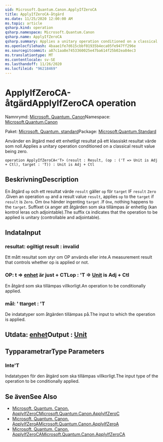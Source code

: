 ```yaml
---
uid: Microsoft.Quantum.Canon.ApplyIfZeroCA
title: ApplyIfZeroCA-åtgärd
ms.date: 11/25/2020 12:00:00 AM
ms.topic: article
qsharp.kind: operation
qsharp.namespace: Microsoft.Quantum.Canon
qsharp.name: ApplyIfZeroCA
qsharp.summary: Applies a unitary operation conditioned on a classical result value being zero.
ms.openlocfilehash: 4baae1fe7d615cbbf01935b4eca05fe947ff296e
ms.sourcegitcommit: a87c1aa8e7453360025e47ba614f25b02ea84ec3
ms.translationtype: MT
ms.contentlocale: sv-SE
ms.lasthandoff: 11/26/2020
ms.locfileid: "96218469"
---
```

# <a name="applyifzeroca-operation"></a><span data-ttu-id="046cc-102">ApplyIfZeroCA-åtgärd</span><span class="sxs-lookup"><span data-stu-id="046cc-102">ApplyIfZeroCA operation</span></span>

<span data-ttu-id="046cc-103">Namnrymd: [Microsoft. Quantum. Canon](xref:Microsoft.Quantum.Canon)</span><span class="sxs-lookup"><span data-stu-id="046cc-103">Namespace: [Microsoft.Quantum.Canon](xref:Microsoft.Quantum.Canon)</span></span>

<span data-ttu-id="046cc-104">Paket: [Microsoft. Quantum. standard](https://nuget.org/packages/Microsoft.Quantum.Standard)</span><span class="sxs-lookup"><span data-stu-id="046cc-104">Package: [Microsoft.Quantum.Standard](https://nuget.org/packages/Microsoft.Quantum.Standard)</span></span>


<span data-ttu-id="046cc-105">Använder en åtgärd med ett enhetligt resultat på ett klassiskt resultat värde som noll.</span><span class="sxs-lookup"><span data-stu-id="046cc-105">Applies a unitary operation conditioned on a classical result value being zero.</span></span>

```qsharp
operation ApplyIfZeroCA<'T> (result : Result, (op : ('T => Unit is Adj + Ctl), target : 'T)) : Unit is Adj + Ctl
```


## <a name="description"></a><span data-ttu-id="046cc-106">Beskrivning</span><span class="sxs-lookup"><span data-stu-id="046cc-106">Description</span></span>

<span data-ttu-id="046cc-107">En åtgärd `op` och ett resultat värde `result` gäller `op` för `target` IF `result` `Zero` .</span><span class="sxs-lookup"><span data-stu-id="046cc-107">Given an operation `op` and a result value `result`, applies `op` to the `target` if `result` is `Zero`.</span></span> <span data-ttu-id="046cc-108">Om `One` händer ingenting `target` .</span><span class="sxs-lookup"><span data-stu-id="046cc-108">If `One`, nothing happens to the `target`.</span></span>
<span data-ttu-id="046cc-109">Suffixet `CA` anger att åtgärden som ska tillämpas är enhetlig (kan kontrol leras och adjointable).</span><span class="sxs-lookup"><span data-stu-id="046cc-109">The suffix `CA` indicates that the operation to be applied is unitary (controllable and adjointable).</span></span>

## <a name="input"></a><span data-ttu-id="046cc-110">Indata</span><span class="sxs-lookup"><span data-stu-id="046cc-110">Input</span></span>

### <a name="result--__invalidresult__"></a><span data-ttu-id="046cc-111">resultat: __ogiltigt <Result>__</span><span class="sxs-lookup"><span data-stu-id="046cc-111">result : __invalid<Result>__</span></span>

<span data-ttu-id="046cc-112">Ett mått resultat som styr om OP används eller inte.</span><span class="sxs-lookup"><span data-stu-id="046cc-112">A measurement result that controls whether op is applied or not.</span></span>


### <a name="op--t--unit--is-adj--ctl"></a><span data-ttu-id="046cc-113">OP: t => [enhet](xref:microsoft.quantum.lang-ref.unit)  är just + CTL</span><span class="sxs-lookup"><span data-stu-id="046cc-113">op : 'T => [Unit](xref:microsoft.quantum.lang-ref.unit)  is Adj + Ctl</span></span>

<span data-ttu-id="046cc-114">En åtgärd som ska tillämpas villkorligt.</span><span class="sxs-lookup"><span data-stu-id="046cc-114">An operation to be conditionally applied.</span></span>


### <a name="target--t"></a><span data-ttu-id="046cc-115">mål: ' t</span><span class="sxs-lookup"><span data-stu-id="046cc-115">target : 'T</span></span>

<span data-ttu-id="046cc-116">De indatatyper som åtgärden tillämpas på.</span><span class="sxs-lookup"><span data-stu-id="046cc-116">The input to which the operation is applied.</span></span>



## <a name="output--unit"></a><span data-ttu-id="046cc-117">Utdata: [enhet](xref:microsoft.quantum.lang-ref.unit)</span><span class="sxs-lookup"><span data-stu-id="046cc-117">Output : [Unit](xref:microsoft.quantum.lang-ref.unit)</span></span>



## <a name="type-parameters"></a><span data-ttu-id="046cc-118">Typparametrar</span><span class="sxs-lookup"><span data-stu-id="046cc-118">Type Parameters</span></span>

### <a name="t"></a><span data-ttu-id="046cc-119">Inte</span><span class="sxs-lookup"><span data-stu-id="046cc-119">'T</span></span>

<span data-ttu-id="046cc-120">Indatatypen för den åtgärd som ska tillämpas villkorligt.</span><span class="sxs-lookup"><span data-stu-id="046cc-120">The input type of the operation to be conditionally applied.</span></span>

## <a name="see-also"></a><span data-ttu-id="046cc-121">Se även</span><span class="sxs-lookup"><span data-stu-id="046cc-121">See Also</span></span>

- [<span data-ttu-id="046cc-122">Microsoft. Quantum. Canon. ApplyIfZeroC</span><span class="sxs-lookup"><span data-stu-id="046cc-122">Microsoft.Quantum.Canon.ApplyIfZeroC</span></span>](xref:Microsoft.Quantum.Canon.ApplyIfZeroC)
- [<span data-ttu-id="046cc-123">Microsoft. Quantum. Canon. ApplyIfZeroA</span><span class="sxs-lookup"><span data-stu-id="046cc-123">Microsoft.Quantum.Canon.ApplyIfZeroA</span></span>](xref:Microsoft.Quantum.Canon.ApplyIfZeroA)
- [<span data-ttu-id="046cc-124">Microsoft. Quantum. Canon. ApplyIfZeroCA</span><span class="sxs-lookup"><span data-stu-id="046cc-124">Microsoft.Quantum.Canon.ApplyIfZeroCA</span></span>](xref:Microsoft.Quantum.Canon.ApplyIfZeroCA)